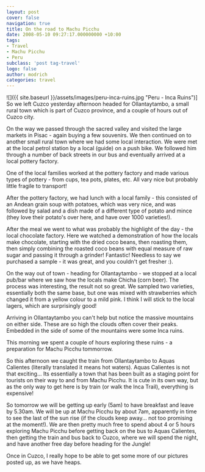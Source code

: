 ```yaml
---
layout: post
cover: false
navigation: true
title: On the road to Machu Picchu
date: 2008-05-10 09:27:17.000000000 +10:00
tags: 
- Travel
- Machu Picchu
- Peru
subclass: 'post tag-travel'
logo: false
author: modrich
categories: travel
---
```

![]({{ site.baseurl }}/assets/images/peru-inca-ruins.jpg "Peru - Inca Ruins")]
So we left Cuzco yesterday afternoon headed for Ollantaytambo, a small rural town which is part of Cuzco province, and a couple of hours out of Cuzco city.

On the way we passed through the sacred valley and visited the large markets in Pisac - again buying a few souvenirs. We then continued on to another small rural town where we had some local interaction. We were met at the local petrol station by a local (guide) on a push bike. We followed him through a number of back streets in our bus and eventually arrived at a local pottery factory.

One of the local families worked at the pottery factory and made various types of pottery - from cups, tea pots, plates, etc. All vary nice but probably little fragile to transport!

After the pottery factory, we had lunch with a local family - this consisted of an Andean grain soup with potatoes, which was very nice, and was followed by salad and a dish made of a different type of potato and mince (they love their potato's over here, and have over 1000 varieties!).

After the meal we went to what was probably the highlight of the day - the local chocolate factory. Here we watched a demonstration of how the locals make chocolate, starting with the dried coco beans, then roasting them, then simply combining the roasted coco beans with equal measure of raw sugar and passing it through a grinder! Fantastic! Needless to say we purchased a sample - it was great, and you couldn't get fresher :).

On the way out of town - heading for Ollantaytambo - we stopped at a local pub/bar where we saw how the locals make Chicha (corn beer). The process was interesting, the result not so great. We sampled two varieties, essentially both the same base, but one was mixed with strawberries which changed it from a yellow colour to a mild pink. I think I will stick to the local lagers, which are surprisingly good!

Arriving in Ollantaytambo you can't help but notice the massive mountains on either side. These are so high the clouds often cover their peaks. Embedded in the side of some of the mountains were some Inca ruins.

This morning we spent a couple of hours exploring these ruins - a preparation for Machu Picchu tommorrow.

So this afternoon we caught the train from Ollantaytambo to Aquas Calientes (literally translated it means hot waters). Aquas Calientes is not that exciting... Its essentially a town that has been built as a staging point for tourists on their way to and from Machu Picchu. It is cute in its own way, but as the only way to get here is by train (or walk the Inca Trail), everything is expensive!

So tomorrow we will be getting up early (5am) to have breakfast and leave by 5.30am. We will be up at Machu Picchu by about 7am, apparently in time to see the last of the sun rise (if the clouds keep away... not too promising at the moment!). We are then pretty much free to spend about 4 or 5 hours exploring Machu Picchu before getting back on the bus to Aquas Calientes, then getting the train and bus back to Cuzco, where we will spend the night, and have another free day before heading for the Jungle!

Once in Cuzco, I really hope to be able to get some more of our pictures posted up, as we have heaps.


